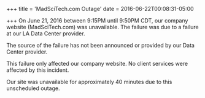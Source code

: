 +++
title = 'MadSciTech.com Outage'
date = 2016-06-22T00:08:31-05:00

+++
On June 21, 2016 between 9:15PM until 9:50PM CDT, our company website (MadSciTech.com) was unavailable. The failure was due to a failure at our LA Data Center provider.

The source of the failure has not been announced or provided by our Data Center provider.

This failure only affected our company website. No client services were affected by this incident.

Our site was unavailable for approximately 40 minutes due to this unscheduled outage.